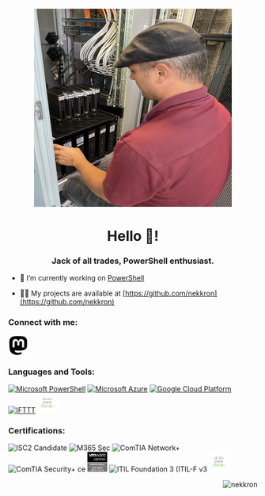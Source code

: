<p align="center"> <a href="https://github.com/nekkron/" target="_blank" rel="noreferrer"> <img src=".\images\me.jpg" alt="me" width="400" height="400"/></a> 
<h1 align="center">Hello 👋!</h1>
<h3 align="center">Jack of all trades, PowerShell enthusiast.</h3>

<p>
  
- 🔭 I’m currently working on [PowerShell](https://github.com/nekkron/PowerShell)
  
- 👨‍💻 My projects are available at [https://github.com/nekkron](https://github.com/nekkron)
 
</p>

<h3 align="left">Connect with me:</h3>
<p align="left">
  <a href="https://infosec.exchange/@nekkron" target="blank"><img align="center" src="https://raw.githubusercontent.com/mastodon/mastodon/main/public/badge.png" alt="Mastodon" height="40" width="40" /></a>
</p>

<h3 align="left">Languages and Tools:</h3>
<p align="left"> 
  <a href="https://github.com/PowerShell/PowerShell" target="_blank" rel="noreferrer"> <img src="https://raw.githubusercontent.com/PowerShell/PowerShell/master/assets/ps_black_64.svg" alt="Microsoft PowerShell" width="40" height="40"/></a> 
  <a href="https://azure.microsoft.com" target="_blank" rel="noreferrer"> <img src="https://www.vectorlogo.zone/logos/microsoft_azure/microsoft_azure-icon.svg" alt="Microsoft Azure" width="40" height="40"/></a> 
  <a href="https://cloud.google.com" target="_blank" rel="noreferrer"> <img src="https://www.vectorlogo.zone/logos/google_cloud/google_cloud-icon.svg" alt="Google Cloud Platform" width="40" height="40"/></a> 
  <a href="https://ifttt.com" target="_blank" rel="noreferrer"> <img src="https://www.vectorlogo.zone/logos/ifttt/ifttt-ar21.svg" alt="IFTTT" width="40" height="40"/></a> 
  <a href="https://meraki.cisco.com" target="_blank" rel="noreferrer"> <img src=".\images\Meraki.png" alt="Cisco Meraki" width="40" height="40"/></a> 
</p>

<h3 align="left">Certifications:</h3>
<p>
  <img src="https://images.credly.com/size/340x340/images/9180921d-4a13-429e-9357-6f9706a554f0/image.png" alt="ISC2 Candidate" width="40" height="40"/></a> 
  <img src="https://images.credly.com/size/340x340/images/e1b12077-7be7-493a-8b7a-afa6e58182ce/microsoft365-security-administrator-associate-600x600.png" alt="M365 Sec" width="40" height="40"/></a> 
  <img src="https://images.credly.com/size/340x340/images/3746480e-1d97-41f8-b27a-0b798d235306/CompTIA_Network_2B.png" alt="ComTIA Network+" width="40" height="40"/></a> 
  <img src="https://images.credly.com/size/340x340/images/74790a75-8451-400a-8536-92d792c5184a/CompTIA_Security_2Bce.png" alt="ComTIA Security+ ce" width="40" height="40"/></a> 
  <img src="./badges/VCP-DCV.png" alt="VMware Certified Professional - Data Center Virtualization (VCP-DCV)" width="40" height="40"/>
  <img src="./badges/ITIL_badge.png" alt="ITIL Foundation 3 (ITIL-F v3" width="40" height="40"/>
  <img src="./images/Meraki.png" alt="Cisco Meraki Network Operator (CMNO)" width="40" height="40"/>

</p>
<p align="right"> <img src="https://komarev.com/ghpvc/?username=nekkron&label=Profile%20views&color=0e75b6&style=flat" alt="nekkron" /> </p>

